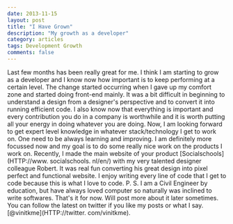 ```yaml
---
date: 2013-11-15
layout: post
title: "I Have Grown"
description: "My growth as a developer"
category: articles
tags: Development Growth
comments: false
--- 
```


Last few months has been really great for me. I think I am starting to grow as a developer and I know now how important is to keep performing at a certain level. The change started occurring when I gave up my comfort zone and started doing front-end mainly. It was a bit difficult in beginning to understand a design
from a designer's perspective and to convert it into running efficient code. I also know now that everything is important and every contribution you do in a company is worthwhile and it is worth putting all your energy in doing whatever you are doing. Now, I am looking forward to get expert level knowledge in whatever stack/technology I get to work on.
One need to be always learning and improving. I am definitely more focussed now and my goal is to do some really nice work on the products I work on. Recently, I made the main website of your product [Socialschools](HTTP://www. socialschools. nl/en/) with my very talented designer colleague Robert. It was real fun converting his great design into pixel perfect and functional website.
I enjoy writing every line of code that I get to code because this is what I love to code. P. S. I am a Civil Engineer by education, but have always loved computer so naturally was inclined to write softwares. That's it for now. Will post more about it later sometimes. You can follow the latest on twitter
if you like my posts or what I say. [@vinitkme](HTTP://twitter. com/vinitkme). 